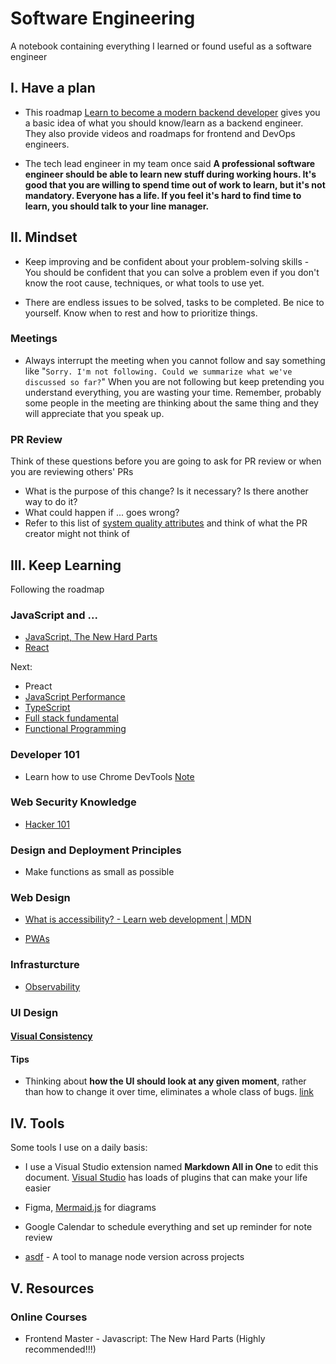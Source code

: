 # Software Engineering

A notebook containing everything I learned or found useful as a software engineer

## I. Have a plan

- This roadmap [Learn to become a modern backend developer](https://roadmap.sh/backend) gives you a basic idea of what you should know/learn as a backend engineer. They also provide videos and roadmaps for frontend and DevOps engineers.

- The tech lead engineer in my team once said **A professional software engineer should be able to learn new stuff during working hours. It's good that you are willing to spend time out of work to learn, but it's not mandatory. Everyone has a life. If you feel it's hard to find time to learn, you should talk to your line manager.**

## II. Mindset

- Keep improving and be confident about your problem-solving skills - You should be confident that you can solve a problem even if you don't know the root cause, techniques, or what tools to use yet.

- There are endless issues to be solved, tasks to be completed. Be nice to yourself. Know when to rest and how to prioritize things.

### Meetings

- Always interrupt the meeting when you cannot follow and say something like "`Sorry. I'm not following. Could we summarize what we've discussed so far?`" When you are not following but keep pretending you understand everything, you are wasting your time. Remember, probably some people in the meeting are thinking about the same thing and they will appreciate that you speak up.

### PR Review

Think of these questions before you are going to ask for PR review or when you are reviewing others' PRs

- What is the purpose of this change? Is it necessary? Is there another way to do it?
- What could happen if ... goes wrong?
- Refer to this list of [system quality attributes](https://en.wikipedia.org/wiki/List_of_system_quality_attributes) and think of what the PR creator might not think of

## III. Keep Learning

Following the roadmap

### JavaScript and ...

- [JavaScript, The New Hard Parts](./notes/JavaScript/the-new-hard-parts.md)
- [React](./notes/JavaScript/react.md)

Next:
- Preact
- [JavaScript Performance](https://frontendmasters.com/courses/web-performance/)
- [TypeScript](./notes/JavaScript/typescript.md)
- [Full stack fundamental](https://frontendmasters.com/courses/fullstack-v2/)
- [Functional Programming](./notes/JavaScript/functional-programming.md)

### Developer 101

- Learn how to use Chrome DevTools [Note](./notes/developer101.md)

### Web Security Knowledge

- [Hacker 101](./notes.hacker101.md)

### Design and Deployment Principles

- Make functions as small as possible

### Web Design

- [What is accessibility? - Learn web development | MDN](https://developer.mozilla.org/en-US/docs/Learn/Accessibility/What_is_accessibility)

- [PWAs](./notes/progressive-web-apps.md)

### Infrasturcture

- [Observability](./notes/Infrastructure/observability.md)

### UI Design

#### [Visual Consistency](https://uxpin.medium.com/web-ui-design-for-the-human-eye-principles-of-visual-consistency-part-2-7b5d8b647602https://uxpin.medium.com/web-ui-design-for-the-human-eye-principles-of-visual-consistency-part-2-7b5d8b647602)

#### Tips

- Thinking about **how the UI should look at any given moment**, rather than how to change it over time, eliminates a whole class of bugs. [link](https://reactjs.org/docs/rendering-elements.html)

## IV. Tools

Some tools I use on a daily basis:

- I use a Visual Studio extension named **Markdown All in One** to edit this document. [Visual Studio](https://visualstudio.microsoft.com/) has loads of plugins that can make your life easier

- Figma, [Mermaid.js](https://mermaid-js.github.io/mermaid/#/) for diagrams

- Google Calendar to schedule everything and set up reminder for note review

- [asdf](http://asdf-vm.com/guide/getting-started.html#_1-install-dependencies) - A tool to manage node version across projects

## V. Resources

### Online Courses

- Frontend Master - Javascript: The New Hard Parts (Highly recommended!!!)
